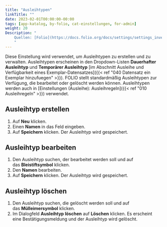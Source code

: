 ```yaml
---
title: "Ausleihtypen"
linkTitle: ""
date: 2023-02-01T00:00:00-00:00
tags: [app-katalog, by-folio, cat-einstellungen, for-admin]
weight: 20
Description: "
    Quellen: [Folio](https://docs.folio.org/docs/settings/settings_inventory/settings_inventory/#settings--inventory--loan-types) & [GBV](https://info.gbv.de/display/FOLIOGBVEXTERN/Einstellungen+(Katalog):++Ausleihtypen)
    "
---
```


Diese Einstellung wird verwendet, um Ausleihtypen zu erstellen und zu verwalten. Ausleihtypen erscheinen in den Dropdown-Listen **Dauerhafter Ausleihtyp** und **Temporärer Ausleihtyp** [im Abschnitt Ausleihe und Verfügbarkeit eines Exemplar-Datensatzes]({{< ref "040 Datensatz ein Exemplar hinzufuegen" >}}). FOLIO stellt standardmäßig Ausleihtypen zur Verfügung, die bearbeitet oder gelöscht werden können. Ausleihtypen werden auch in [Einstellungen (Ausleihe): Ausleihregeln]({{< ref "010 Ausleihregeln" >}}) verwendet.

## Ausleihtyp erstellen

1.  Auf **Neu** klicken.
2.  Einen **Namen** in das Feld eingeben.
3.  Auf **Speichern** klicken. Der Ausleihtyp wird gespeichert.

## Ausleihtyp bearbeiten

1.  Den Ausleihtyp suchen, der bearbeitet werden soll und auf das **Bleistiftsymbol** klicken.
2.  Den **Namen** bearbeiten.
3.  Auf **Speichern** klicken. Der Ausleihtyp wird gespeichert.

## Ausleihtyp löschen

1.  Den Ausleihtyp suchen, die gelöscht werden soll und auf das **Mülleimersymbol** klicken.
2.  Im Dialogfeld **Ausleihtyp löschen** auf **Löschen** klicken. Es erscheint eine Bestätigungsmeldung und der Ausleihtyp wird gelöscht.
